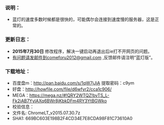 ### 说明：
* 蓝灯的速度多数时候都是很快的，可能偶尔会连接到速度慢的服务器，这是正常的。

### 更新日志：
* **2015年7月30日** 修改程序，解决一键启动再退出后ie打不开网页的问题。
* 有问题请发邮件到comeforu2012@gmail.com ,反馈邮件请注明“蓝灯版”。

### 下载地址：
 * 百度盘m：http://pan.baidu.com/s/1qW7jJjA 提取密码：c9ym
 * 好盘：http://howfile.com/file/d6wfyr2/cca1c906/
 * MEGA：https://mega.nz/#!QRY2WTQZ!bvTS_L-Fk2iAB7YylAXq6BWr8jKbkDFm4RY3YtBGWko
 * 校验信息：
  * 文件名: ChromeLT_v2015.07.30.7z
  * SHA1: 669BC603E198B2F4CD34E7E8CDA98F81C73610A0

